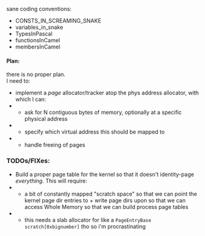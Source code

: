 sane coding conventions:
- CONSTS\_IN\_SCREAMING\_SNAKE
- variables\_in\_snake
- TypesInPascal
- functionsInCamel
- membersInCamel

#### Plan:
there is no proper plan.  
I need to:
- implement a _page_ allocator/tracker atop the phys address allocator, with which I can:
- - ask for N contiguous bytes of memory, optionally at a specific physical address
- - specify which virtual address this should be mapped to
- - handle freeing of pages

### TODOs/FIXes:
- Build a proper page table for the kernel so that it doesn't identity-page _everything_. This will require:
- - a bit of constantly mapped "scratch space" so that we can point the kernel page dir entries to + write page dirs upon so that we can access Whole Memory so that we can build process page tables
- - this needs a slab allocator for like a `PageEntryBase scratch[0xbignumber]` tho so i'm procrastinating
